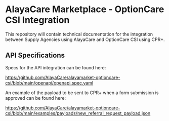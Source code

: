 # AlayaCare Marketplace - OptionCare CSI Integration 

This repository will contain technical documentation for the integration 
between Supply Agencies using AlayaCare and OptionCare CSI using CPR+. 

## API Specifications 

Specs for the API integration can be found here: 

https://github.com/AlayaCare/alayamarket-optioncare-csi/blob/main/openapi/openapi.spec.yaml 

An example of the payload to be sent to CPR+ when a form submission is approved can be found here: 

https://github.com/AlayaCare/alayamarket-optioncare-csi/blob/main/examples/payloads/new_referral_request_payload.json

